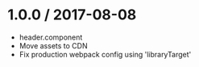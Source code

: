 
1.0.0 / 2017-08-08
==================
  
  * header.component
  * Move assets to CDN
  * Fix production webpack config using 'libraryTarget'
